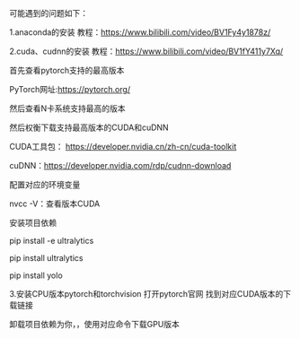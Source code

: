 可能遇到的问题如下：

1.anaconda的安装
  教程：https://www.bilibili.com/video/BV1Fy4y1878z/
  
2.cuda、cudnn的安装
  教程：https://www.bilibili.com/video/BV1fY411y7Xq/
  
  首先查看pytorch支持的最高版本
  
  PyTorch网址:https://pytorch.org/

  然后查看N卡系统支持最高的版本
  
  然后权衡下载支持最高版本的CUDA和cuDNN

  CUDA工具包： https://developer.nvidia.cn/zh-cn/cuda-toolkit

  cuDNN：https://developer.nvidia.com/rdp/cudnn-download

  配置对应的环境变量

  nvcc -V：查看版本CUDA

  安装项目依赖

  pip install -e ultralytics

  pip install ultralytics

  pip install yolo

3.安装CPU版本pytorch和torchvision
  打开pytorch官网
  找到对应CUDA版本的下载链接





卸载项目依赖为你，，使用对应命令下载GPU版本
